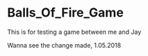 # Balls_Of_Fire_Game

This is for testing a game between me and Jay

Wanna see the change made, 1.05.2018

